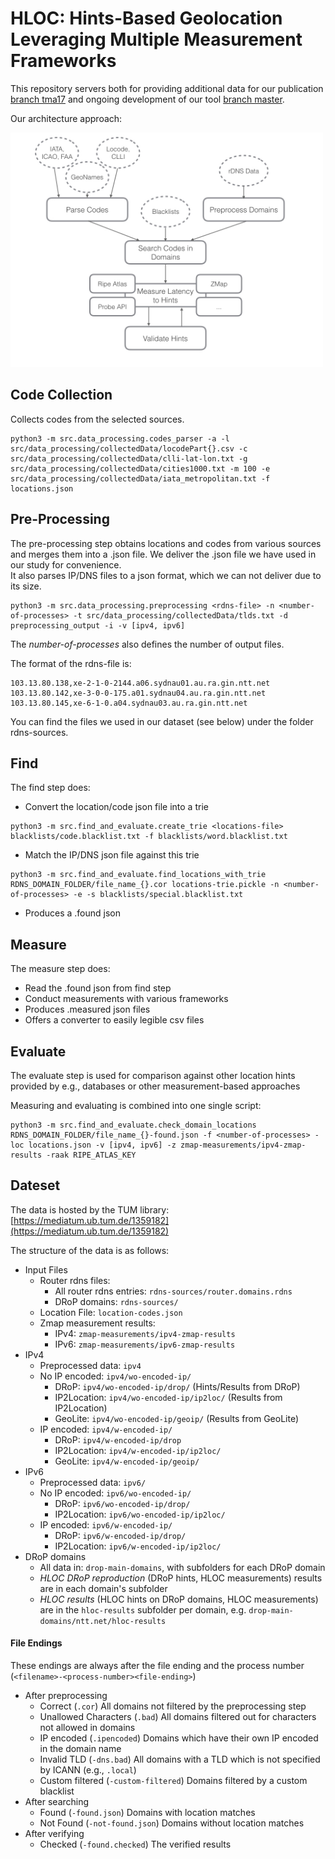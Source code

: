 # HLOC: Hints-Based Geolocation Leveraging Multiple Measurement Frameworks

This repository servers both for providing additional data for our publication [branch tma17](https://github.com/tumi8/hloc/tree/tma17) and ongoing development of our tool [branch master](https://github.com/tumi8/hloc).

Our architecture approach:

<img src="images/schema.jpg" alt="Drawing" width=500 />

## Code Collection

Collects codes from the selected sources.

```
python3 -m src.data_processing.codes_parser -a -l src/data_processing/collectedData/locodePart{}.csv -c src/data_processing/collectedData/clli-lat-lon.txt -g src/data_processing/collectedData/cities1000.txt -m 100 -e src/data_processing/collectedData/iata_metropolitan.txt -f locations.json
```

## Pre-Processing

The pre-processing step obtains locations and codes from various sources and merges them into a .json file. We deliver the .json file we have used in our study for convenience.   
It also parses IP/DNS files to a json format, which we can not deliver due to its size.

```
python3 -m src.data_processing.preprocessing <rdns-file> -n <number-of-processes> -t src/data_processing/collectedData/tlds.txt -d preprocessing_output -i -v [ipv4, ipv6]
```

The *number-of-processes* also defines the number of output files.

The format of the rdns-file is:
```
103.13.80.138,xe-2-1-0-2144.a06.sydnau01.au.ra.gin.ntt.net
103.13.80.142,xe-3-0-0-175.a01.sydnau04.au.ra.gin.ntt.net
103.13.80.145,xe-6-1-0.a04.sydnau03.au.ra.gin.ntt.net
```

You can find the files we used in our dataset (see below) under the folder rdns-sources.

## Find

The find step does:

* Convert the location/code json file into a trie
```
python3 -m src.find_and_evaluate.create_trie <locations-file> blacklists/code.blacklist.txt -f blacklists/word.blacklist.txt
```
* Match the IP/DNS json file against this trie
```
python3 -m src.find_and_evaluate.find_locations_with_trie RDNS_DOMAIN_FOLDER/file_name_{}.cor locations-trie.pickle -n <number-of-processes> -e -s blacklists/special.blacklist.txt
```
* Produces a .found json

## Measure

The measure step does:

* Read the .found json from find step
* Conduct measurements with various frameworks
* Produces .measured json files
* Offers a converter to easily legible csv files

## Evaluate

The evaluate step is used for comparison against other location hints provided by e.g., databases or other measurement-based approaches

Measuring and evaluating is combined into one single script:

```
python3 -m src.find_and_evaluate.check_domain_locations RDNS_DOMAIN_FOLDER/file_name_{}-found.json -f <number-of-processes> -loc locations.json -v [ipv4, ipv6] -z zmap-measurements/ipv4-zmap-results -raak RIPE_ATLAS_KEY
```

## Dateset

The data is hosted by the TUM library: [https://mediatum.ub.tum.de/1359182](https://mediatum.ub.tum.de/1359182)

The structure of the data is as follows: 

 -  Input Files
    - Router rdns files:
        - All router rdns entries: `rdns-sources/router.domains.rdns`
        - DRoP domains: `rdns-sources/`
    - Location File: `location-codes.json`
    - Zmap measurement results:
        - IPv4: `zmap-measurements/ipv4-zmap-results`
        - IPv6: `zmap-measurements/ipv6-zmap-results`
 -  IPv4
    - Preprocessed data: `ipv4`
    - No IP encoded: `ipv4/wo-encoded-ip/`
        - DRoP: `ipv4/wo-encoded-ip/drop/` (Hints/Results from DRoP)
        - IP2Location: `ipv4/wo-encoded-ip/ip2loc/` (Results from IP2Location)
        - GeoLite: `ipv4/wo-encoded-ip/geoip/` (Results from GeoLite)
    - IP encoded: `ipv4/w-encoded-ip/`
        - DRoP: `ipv4/w-encoded-ip/drop`
        - IP2Location: `ipv4/w-encoded-ip/ip2loc/`
        - GeoLite: `ipv4/w-encoded-ip/geoip/`
 -  IPv6
    - Preprocessed data: `ipv6/`
    - No IP encoded: `ipv6/wo-encoded-ip/`
        - DRoP: `ipv6/wo-encoded-ip/drop/`
        - IP2Location: `ipv6/wo-encoded-ip/ip2loc/`
    - IP encoded: `ipv6/w-encoded-ip/`
        - DRoP: `ipv6/w-encoded-ip/drop/`
        - IP2Location: `ipv6/w-encoded-ip/ip2loc/`
 -  DRoP domains
    -  All data in: `drop-main-domains`, with subfolders for each DRoP domain
    -  *HLOC DRoP reproduction* (DRoP hints, HLOC measurements) results are in each domain's subfolder
    -  *HLOC results* (HLOC hints on DRoP domains, HLOC measurements) are in the `hloc-results` subfolder per domain, e.g. `drop-main-domains/ntt.net/hloc-results`

#### File Endings
 These endings are always after the file ending and the process number (`<filename>-<process-number><file-ending>`)

 - After preprocessing
    - Correct (`.cor`)
        All domains not filtered by the preprocessing step
    - Unallowed Characters (`.bad`)
        All domains filtered out for characters not allowed in domains
    - IP encoded (`.ipencoded`)
        Domains which have their own IP encoded in the domain name
    - Invalid TLD (`-dns.bad`)
        All domains with a TLD which is not specified by ICANN (e.g., `.local`)
    - Custom filtered (`-custom-filtered`)
        Domains filtered by a custom blacklist
 - After searching
    - Found (`-found.json`)
        Domains with location matches
    - Not Found (`-not-found.json`)
        Domains without location matches
 - After verifying
    - Checked (`-found.checked`)
        The verified results




